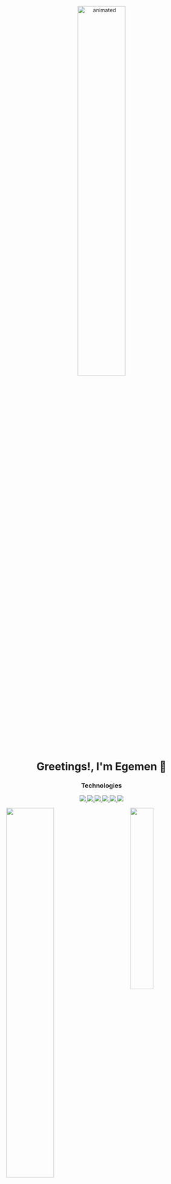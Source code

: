 <p align="center">

<img src="https://i.imgur.com/Y7Ugnee.gif" width="50%" alt="animated" />

</p>

<h1 align="center"> Greetings!, I'm Egemen 👋</h1>

<h3 align="center">Technologies</h3>

<p align="center">
  <a href="https://www.w3schools.com/cs/index.php" >
    <img src="https://skillicons.dev/icons?i=cs" />
  </a>

  <a href="https://www.w3schools.com/c/index.php" >
    <img src="https://skillicons.dev/icons?i=c" />
  </a>

  <a href="https://www.w3schools.com/cpp/default.asp" >
    <img src="https://skillicons.dev/icons?i=cpp" />
  </a>

  <a href="https://vuejs.org/" >
    <img src="https://skillicons.dev/icons?i=vue" />
  </a>

  <a href="https://unity.com/" >
    <img src="https://skillicons.dev/icons?i=unity" />
  </a>

  <a href="https://www.unrealengine.com/en-US" >
    <img src="https://skillicons.dev/icons?i=unreal" />
  </a>
</p>

<img align="left" width="50%" src="https://github-readme-stats.vercel.app/api?username=cengiss&show_icons=true&theme=radical" />

<img align="right" width="35%" src="https://github-readme-stats.vercel.app/api/top-langs/?username=cengiss&layout=donut" />

